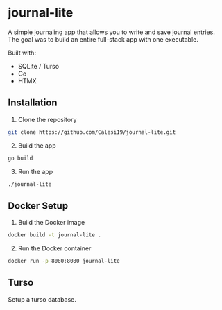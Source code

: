 # journal-lite

A simple journaling app that allows you to write and save journal entries. The goal was to build an entire full-stack app with one executable.

Built with:
- SQLite / Turso
- Go
- HTMX


## Installation

1. Clone the repository

```bash
git clone https://github.com/Calesi19/journal-lite.git
```

2. Build the app

```bash
go build
```

3. Run the app
```bash
./journal-lite
```

## Docker Setup

1. Build the Docker image

```bash
docker build -t journal-lite .
```

2. Run the Docker container

```bash
docker run -p 8080:8080 journal-lite
```

## Turso


Setup a turso database.







